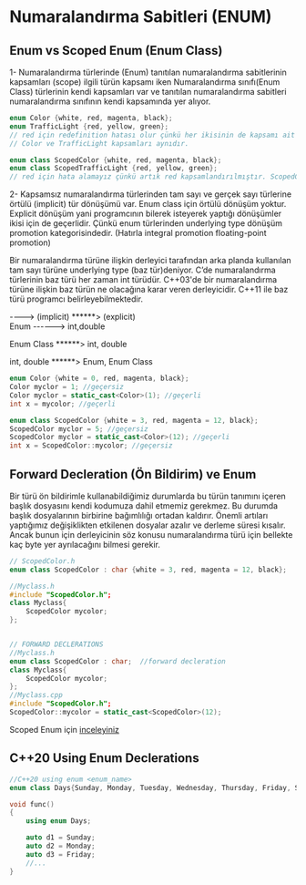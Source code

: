 # Numaralandırma Sabitleri (ENUM)

## Enum vs Scoped Enum (Enum Class)  
1- Numaralandırma türlerinde (Enum) tanıtılan numaralandırma sabitlerinin kapsamları (scope) ilgili türün kapsamı iken Numaralandırma sınıfı(Enum Class) türlerinin kendi kapsamları var ve tanıtılan numaralandırma sabitleri numaralandırma sınıfının kendi kapsamında yer alıyor.

```cpp
enum Color {white, red, magenta, black};
enum TrafficLight {red, yellow, green};
// red için redefinition hatası olur çünkü her ikisinin de kapsamı ait oldukları enumun kapsamıdır.
// Color ve TrafficLight kapsamları aynıdır.

enum class ScopedColor {white, red, magenta, black};
enum class ScopedTrafficLight {red, yellow, green};
// red için hata alamayız çünkü artık red kapsamlandırılmıştır. ScopedColor::red ya da ScopedTrafficLight::red yazmalıyız.
```
2- Kapsamsız numaralandırma türlerinden tam sayı ve gerçek sayı türlerine örtülü (implicit) tür dönüşümü var. Enum class için örtülü dönüşüm yoktur. 
Explicit dönüşüm yani programcının bilerek isteyerek yaptığı dönüşümler ikisi için de geçerlidir. Çünkü enum türlerinden underlying type dönüşüm promotion kategorisindedir. (Hatırla integral promotion floating-point promotion)

Bir numaralandırma türüne ilişkin derleyici tarafından arka planda kullanılan tam sayı türüne underlying type (baz tür)deniyor. C’de numaralandırma türlerinin baz türü her zaman int türüdür. C++03'de bir numaralandırma türüne ilişkin baz türün ne olacağına karar veren derleyicidir. C++11 ile baz türü programcı belirleyebilmektedir.

----> (implicit)    ******> (explicit)    
Enum ------> int,double   

Enum Class ******> int, double  

int, double  ******> Enum, Enum Class  
```cpp
enum Color {white = 0, red, magenta, black};
Color myclor = 1; //geçersiz
Color myclor = static_cast<Color>(1); //geçerli 
int x = mycolor; //geçerli 

enum class ScopedColor {white = 3, red, magenta = 12, black};
ScopedColor myclor = 5; //geçersiz
ScopedColor myclor = static_cast<Color>(12); //geçerli
int x = ScopedColor::mycolor; //geçersiz 
```
## Forward Decleration (Ön Bildirim) ve Enum 
Bir türü ön bildirimle kullanabildiğimiz durumlarda bu türün tanımını içeren başlık dosyasını kendi kodumuza dahil etmemiz gerekmez. Bu durumda başlık dosyalarının birbirine bağımlılığı ortadan kaldırır. Önemli artıları yaptığımız değişiklikten etkilenen dosyalar azalır ve derleme süresi kısalır. Ancak bunun için derleyicinin söz konusu numaralandırma türü için bellekte kaç byte yer ayrılacağını bilmesi gerekir.
```cpp
// ScopedColor.h
enum class ScopedColor : char {white = 3, red, magenta = 12, black};

//Myclass.h
#include "ScopedColor.h";
class Myclass{
	ScopedColor mycolor;
};


// FORWARD DECLERATIONS 
//Myclass.h
enum class ScopedColor : char;  //forward decleration
class Myclass{
	ScopedColor mycolor;
};
//Myclass.cpp
#include "ScopedColor.h";
ScopedColor::mycolor = static_cast<ScopedColor>(12);
```
Scoped Enum için [inceleyiniz](https://necatiergin2019.medium.com/numaraland%C4%B1rma-s%C4%B1n%C4%B1flar%C4%B1-enum-classes-a6276c93f06d) 
## C++20 Using Enum Declerations

```cpp
//C++20 using enum <enum_name>
enum class Days{Sunday, Monday, Tuesday, Wednesday, Thursday, Friday, Saturday};

void func()
{
	using enum Days;

	auto d1 = Sunday;
	auto d2 = Monday; 
	auto d3 = Friday; 
	//...
}
```
